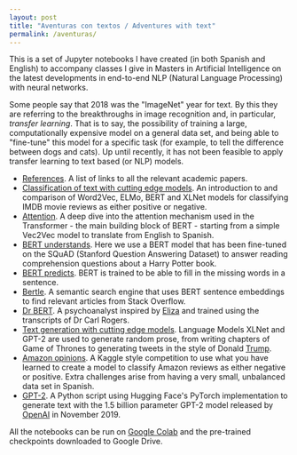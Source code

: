 ```yaml
---
layout: post
title: "Aventuras con textos / Adventures with text"
permalink: /aventuras/
---
```

This is a set of Jupyter notebooks I have created (in both Spanish and English) to accompany classes I give in Masters in Artificial Intelligence on the latest developments in end-to-end NLP (Natural Language Processing) with neural networks.
<!--more-->

Some people say that 2018 was the "ImageNet" year for text. By this they are referring to the breakthroughs in image recognition and, in particular, *transfer learning*. That is to say, the possibility of training a large, computationally expensive model on a general data set, and being able to "fine-tune" this model for a specific task (for example, to tell the difference between dogs and cats). Up until recently, it has not been feasible to apply transfer learning to text based (or NLP) models.

* [References](https://github.com/teticio/aventuras-con-textos/blob/master/Referencias.ipynb). A list of links to all the relevant academic papers.
* [Classification of text with cutting edge models](https://github.com/teticio/aventuras-con-textos/blob/master/Clasificacion_de_texto_con_modelos_de_ultima_generacion.ipynb). An introduction to and comparison of Word2Vec, ELMo, BERT and XLNet models for classifying IMDB movie reviews as either positive or negative.
* [Attention](https://github.com/teticio/aventuras-con-textos/blob/master/Atencion.ipynb). A deep dive into the attention mechanism used in the Transformer - the main building block of BERT - starting from a simple Vec2Vec model to translate from English to Spanish.
* [BERT understands](https://github.com/teticio/aventuras-con-textos/blob/master/BERT_entiende.ipynb). Here we use a BERT model that has been fine-tuned on the SQuAD (Stanford Question Answering Dataset) to answer reading comprehension questions about a Harry Potter book.
* [BERT predicts](https://github.com/teticio/aventuras-con-textos/blob/master/BERT_predice.ipynb). BERT is trained to be able to fill in the missing words in a sentence.
* [Bertle](https://github.com/teticio/aventuras-con-textos/blob/master/Bertle.gif). A semantic search engine that uses BERT sentence embeddings to find relevant articles from Stack Overflow.
* [Dr BERT](https://github.com/teticio/aventuras-con-textos/blob/master/Dr_Bert.ipynb). A psychoanalyst inspired by [Eliza](http://psych.fullerton.edu/mbirnbaum/psych101/Eliza.htm) and trained using the transcripts of Dr Carl Rogers.
* [Text generation with cutting edge models](https://github.com/teticio/aventuras-con-textos/blob/master/Modelos_generativos_de_texto_de_ultima_generacion.ipynb). Language Models XLNet and GPT-2 are used to generate random prose, from writing chapters of Game of Thrones to generating tweets in the style of Donald [Trump](/trumpy/).
* [Amazon opinions](https://github.com/teticio/aventuras-con-textos/blob/master/Amazon_Opiniones.ipynb). A Kaggle style competition to use what you have learned to create a model to classify Amazon reviews as either negative or positive. Extra challenges arise from having a very small, unbalanced data set in Spanish.
* [GPT-2](https://github.com/teticio/aventuras-con-textos/blob/master/GPT2.py). A Python script using Hugging Face's PyTorch implementation to generate text with the 1.5 billion parameter GPT-2 model released by [OpenAI](https://openai.com/blog/gpt-2-1-5b-release/) in November 2019.

All the notebooks can be run on [Google Colab](https://colab.research.google.com/github/teticio/aventuras-con-textos) and the pre-trained checkpoints downloaded to Google Drive.